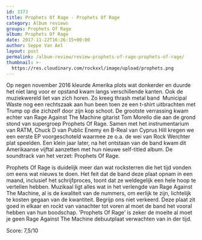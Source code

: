 ```yaml
---
id: 3373
title: Prophets Of Rage - Prophets Of Rage
category: Album reviews
groups: Prophets Of Rage
album: Prophets Of Rage
date: 2017-11-22T16:26:15+00:00
author: Seppe Van Ael
layout: post
permalink: /album-review/review-prophets-of-rage-prophets-of-rage/
thumbnail: >-
  https://res.cloudinary.com/rockxxl/image/upload/prophets.png
---
```

Op negen november 2016 kleurde Amerika plots wat donkerder en duurde het niet lang voor er opstand kwam langs verschillende kanten. Ook de muziekwereld liet van zich horen. Zo kreeg thrash metal band  Municipal Waste nog een rechtszaak aan hun been toen ze een t-shirt uitbrachten met Trump op die zichzelf door zijn kop schoot. De grootste verrassing kwam echter van Rage Against The Machine gitarist Tom Morello die aan de grond stond van supergroep Prophets Of Rage. Samen met het instrumentarium van RATM, Chuck D van Public Enemy en B-Real van Cyprus Hill kregen we een eerste EP voorgeschoteld waarmee ze o.a. de wei van Rock Werchter plat speelden. Een klein jaar later, na het ontstaan van de band kwam dit Amerikaanse vijftal aanzetten met hun nieuwe self-titled album. De soundtrack van het verzet: Prophets Of Rage.

Prophets Of Rage is duidelijk meer dan wat rocksterren die het tijd vonden om eens wat nieuws te doen. Het feit dat de band deze plaat opnam in een maand, inclusief het schrijfproces, toont dat ze weldegelijk een hele hoop te vertellen hebben. Muzikaal ligt alles wat in het verlengde van Rage Against The Machine, al is de kwaliteit van de nummers, om eerlijk te zijn, lichtelijk te kosten gegaan van de kwantiteit. Begrijp ons niet verkeerd. Deze plaat zit goed in elkaar en rockt van vanachter tot voren al moet de band het vooral hebben van hun boodschap. ’Prophets Of Rage’ is zeker de moeite al moet je geen Rage Against The Machine debuutplaat verwachten van in der tijd.

Score: 7,5/10
